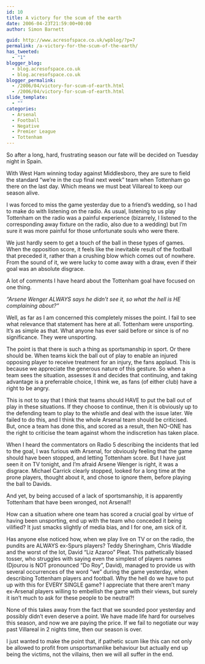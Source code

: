 ```yaml
---
id: 10
title: A victory for the scum of the earth
date: 2006-04-23T21:59:00+00:00
author: Simon Barnett

guid: http://www.acresofspace.co.uk/wpblog/?p=7
permalink: /a-victory-for-the-scum-of-the-earth/
has_tweeted:
  - "1"
blogger_blog:
  - blog.acresofspace.co.uk
  - blog.acresofspace.co.uk
blogger_permalink:
  - /2006/04/victory-for-scum-of-earth.html
  - /2006/04/victory-for-scum-of-earth.html
slide_template:
  - ""
categories:
  - Arsenal
  - Football
  - Negative
  - Premier League
  - Tottenham
---
```

So after a long, hard, frustrating season our fate will be decided on Tuesday night in Spain.

With West Ham winning today against Middlesboro, they are sure to field the standard &#8220;we&#8217;re in the cup final next week&#8221; team when Tottenham go there on the last day. Which means we must beat Villareal to keep our season alive.

I was forced to miss the game yesterday due to a friend&#8217;s wedding, so I had to make do with listening on the radio. As usual, listening to us play Tottenham on the radio was a painful experience (bizarrely, I listened to the corresponding away fixture on the radio, also due to a wedding) but I&#8217;m sure it was more painful for those unfortunate souls who were there.

We just hardly seem to get a touch of the ball in these types of games. When the opposition score, it feels like the inevitable result of the football that preceded it, rather than a crushing blow which comes out of nowhere. From the sound of it, we were lucky to come away with a draw, even if their goal was an absolute disgrace.

A lot of comments I have heard about the Tottenham goal have focused on one thing.

<span style="font-style: italic">&#8220;Arsene Wenger ALWAYS says he didn&#8217;t see it, so what the hell is HE complaining about?&#8221;</span>

Well, as far as I am concerned this completely misses the point. I fail to see what relevance that statement has here at all. Tottenham were unsporting. It&#8217;s as simple as that. What anyone has ever said before or since is of no significance. They were unsporting.

The point is that there is such a thing as sportsmanship in sport. Or there should be. When teams kick the ball out of play to enable an injured opposing player to receive treatment for an injury, the fans applaud. This is because we appreciate the generous nature of this gesture. So when a team sees the situation, assesses it and decides that continuing, and taking advantage is a preferrable choice, I think we, as fans (of either club) have a right to be angry.

This is not to say that I think that teams should HAVE to put the ball out of play in these situations. If they choose to continue, then it is obviously up to the defending team to play to the whistle and deal with the issue later. We failed to do this, and I think the whole Arsenal team should be criticised. But, once a team has done this, and scored as a result, then NO-ONE has the right to criticise the team against whom the indiscretion has taken place.

When I heard the commentators on Radio 5 describing the incidents that led to the goal, I was furious with Arsenal, for obviously feeling that the game should have been stopped, and letting Tottenham score. But I have just seen it on TV tonight, and I&#8217;m afraid Arsene Wenger is right, it was a disgrace. Michael Carrick clearly stopped, looked for a long time at the prone players, thought about it, and chose to ignore them, before playing the ball to Davids.

And yet, by being accused of a lack of sportsmanship, it is apparently Tottenham that have been wronged, not Arsenal!!

How can a situation where one team has scored a crucial goal by virtue of having been unsporting, end up with the team who conceded it being vilified? It just smacks slightly of media bias, and I for one, am sick of it.

Has anyone else noticed how, when we play live on TV or on the radio, the pundits are ALWAYS ex-Spurs players? Teddy Sheringham, Chris Waddle and the worst of the lot, David &#8220;Liz Azaroo&#8221; Pleat. This pathetically biased tosser, who struggles with saying even the simplest of players names (Djourou is NOT pronounced &#8220;Do Roy&#8221;, David), managed to provide us with several occurrences of the word &#8220;we&#8221; during the game yesterday, when describing Tottenham players and football. Why the hell do we have to put up with this for EVERY SINGLE game? I appreciate that there aren&#8217;t many ex-Arsenal players willing to embellish the game with their views, but surely it isn&#8217;t much to ask for these people to be neutral?!

None of this takes away from the fact that we sounded poor yesterday and possibly didn&#8217;t even deserve a point. We have made life hard for ourselves this season, and now we are paying the price. If we fail to negotiate our way past Villareal in 2 nights time, then our season is over.

I just wanted to make the point that, if pathetic scum like this can not only be allowed to profit from unsportsmanlike behaviour but actually end up being the victims, not the villains, then we will all suffer in the end.
